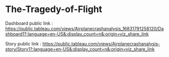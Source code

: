 # The-Tragedy-of-Flight



Dashboard public link : https://public.tableau.com/views/Airplanecrashanalysis_16831791258120/Dashboard1?:language=en-US&:display_count=n&:origin=viz_share_link

Story public link : https://public.tableau.com/views/Airplanecrashanalysis-story/Story1?:language=en-US&:display_count=n&:origin=viz_share_link
